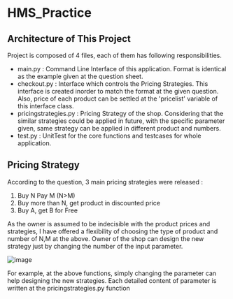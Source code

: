 # HMS_Practice


## Architecture of This Project

Project is composed of 4 files, each of them has following responsibilities.

 - main.py : Command Line Interface of this application. Format is identical as the example given at the question sheet.
 - checkout.py : Interface which controls the Pricing Strategies. This interface is created inorder to match the format at the given question. Also, price of each product can be settled at the 'pricelist' variable of this interface class.
 - pricingstrategies.py : Pricing Strategy of the shop. Considering that the similar strategies could be applied in future, with the specific parameter given, same strategy can be applied in different product and numbers.
 - test.py : UnitTest for the core functions and testcases for whole application.
 
 
## Pricing Strategy 

 According to the question, 3 main pricing strategies were released :
 
 1. Buy N Pay M (N>M) 
 2. Buy more than N, get product in discounted price 
 3. Buy A, get B for Free 

 As the owner is assumed to be indecisible with the product prices and strategies, I have offered a flexibility of choosing the type of product and number of N,M at the above. Owner of the shop can design the new strategy just by changing the number of the input parameter.
 
 ![image](https://user-images.githubusercontent.com/34973707/118536207-04d8a000-b77e-11eb-9caa-c1d7e675ad12.png)
 
 For example, at the above functions, simply changing the parameter can help designing the new strategies. 
 Each detailed content of parameter is written at the pricingstrategies.py function
